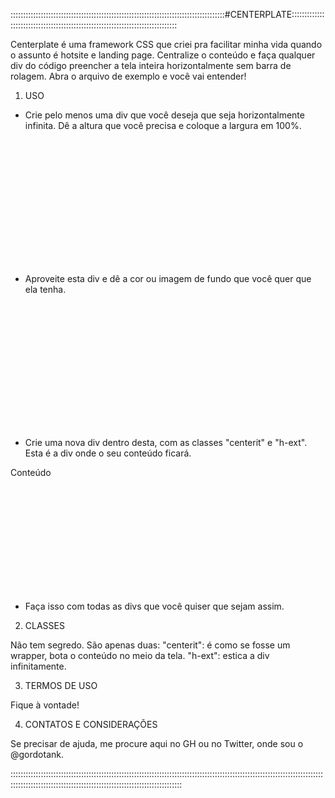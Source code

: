 :::::::::::::::::::::::::::::::::::::::::::::::::::::::::::::::::::::::::::::::::::::#CENTERPLATE:::::::::::::::::::::::::::::::::::::::::::::::::::::::::::::::::::::::::::::::

Centerplate é uma framework CSS que criei pra facilitar minha vida quando o assunto é hotsite e landing page. Centralize o conteúdo e faça qualquer div do código preencher a tela inteira horizontalmente sem barra de rolagem. Abra o arquivo de exemplo e você vai entender!

1) USO
- Crie pelo menos uma div que você deseja que seja horizontalmente infinita. Dê a altura que você precisa e coloque a largura em 100%.
<div style="height:200px; width:100%;"></div>

- Aproveite esta div e dê a cor ou imagem de fundo que você quer que ela tenha.
<div style="height:200px; width:100%; background-color:"#F0F;"></div>

- Crie uma nova div dentro desta, com as classes "centerit" e "h-ext". Esta é a div onde o seu conteúdo ficará.
<div style="height:200px; width:100%; background-color:"#F0F;">
<div id="conteudo" class="centerit h-ext">
<p>Conteúdo</p>
</div>
</div>

- Faça isso com todas as divs que você quiser que sejam assim.

2) CLASSES

Não tem segredo. São apenas duas:
"centerit": é como se fosse um wrapper, bota o conteúdo no meio da tela.
"h-ext": estica a div infinitamente.

3) TERMOS DE USO

Fique à vontade!

4) CONTATOS E CONSIDERAÇÕES

Se precisar de ajuda, me procure aqui no GH ou no Twitter, onde sou o @gordotank.

::::::::::::::::::::::::::::::::::::::::::::::::::::::::::::::::::::::::::::::::::::::::::::::::::::::::::::::::::::::::::::::::::::::::::::::::::::::::::::::::::::::::::::::::::::::::::::::::
